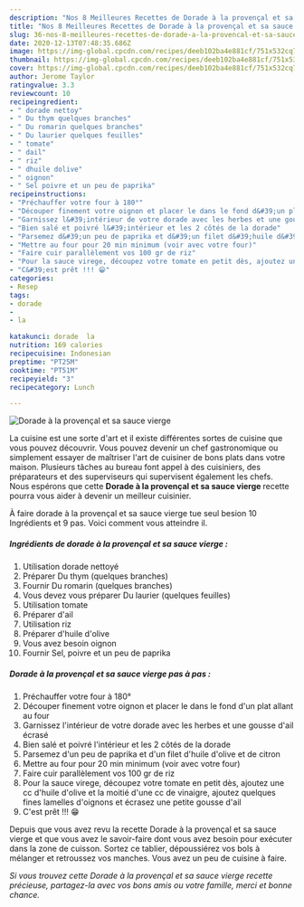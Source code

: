 ```yaml
---
description: "Nos 8 Meilleures Recettes de Dorade à la provençal et sa sauce vierge"
title: "Nos 8 Meilleures Recettes de Dorade à la provençal et sa sauce vierge"
slug: 36-nos-8-meilleures-recettes-de-dorade-a-la-provencal-et-sa-sauce-vierge
date: 2020-12-13T07:48:35.686Z
image: https://img-global.cpcdn.com/recipes/deeb102ba4e881cf/751x532cq70/dorade-a-la-provencal-et-sa-sauce-vierge-photo-principale-de-la-recette.jpg
thumbnail: https://img-global.cpcdn.com/recipes/deeb102ba4e881cf/751x532cq70/dorade-a-la-provencal-et-sa-sauce-vierge-photo-principale-de-la-recette.jpg
cover: https://img-global.cpcdn.com/recipes/deeb102ba4e881cf/751x532cq70/dorade-a-la-provencal-et-sa-sauce-vierge-photo-principale-de-la-recette.jpg
author: Jerome Taylor
ratingvalue: 3.3
reviewcount: 10
recipeingredient:
- " dorade nettoy"
- " Du thym quelques branches"
- " Du romarin quelques branches"
- " Du laurier quelques feuilles"
- " tomate"
- " dail"
- " riz"
- " dhuile dolive"
- " oignon"
- " Sel poivre et un peu de paprika"
recipeinstructions:
- "Préchauffer votre four à 180°"
- "Découper finement votre oignon et placer le dans le fond d&#39;un plat allant au four"
- "Garnissez l&#39;intérieur de votre dorade avec les herbes et une gousse d&#39;ail écrasé"
- "Bien salé et poivré l&#39;intérieur et les 2 côtés de la dorade"
- "Parsemez d&#39;un peu de paprika et d&#39;un filet d&#39;huile d&#39;olive et de citron"
- "Mettre au four pour 20 min minimum (voir avec votre four)"
- "Faire cuir parallèlement vos 100 gr de riz"
- "Pour la sauce virege, découpez votre tomate en petit dès, ajoutez une cc d&#39;huile d&#39;olive et la moitié d&#39;une cc de vinaigre, ajoutez quelques fines lamelles d&#39;oignons et écrasez une petite gousse d&#39;ail"
- "C&#39;est prêt !!! 😁"
categories:
- Resep
tags:
- dorade
- 
- la

katakunci: dorade  la 
nutrition: 169 calories
recipecuisine: Indonesian
preptime: "PT25M"
cooktime: "PT51M"
recipeyield: "3"
recipecategory: Lunch

---
```



![Dorade à la provençal et sa sauce vierge](https://img-global.cpcdn.com/recipes/deeb102ba4e881cf/751x532cq70/dorade-a-la-provencal-et-sa-sauce-vierge-photo-principale-de-la-recette.jpg)

La cuisine est une sorte d'art et il existe différentes sortes de cuisine que vous pouvez découvrir. Vous pouvez devenir un chef gastronomique ou simplement essayer de maîtriser l'art de cuisiner de bons plats dans votre maison. Plusieurs tâches au bureau font appel à des cuisiniers, des préparateurs et des superviseurs qui supervisent également les chefs. Nous espérons que cette <strong> Dorade à la provençal et sa sauce vierge </strong> recette pourra vous aider à devenir un meilleur cuisinier.

<!--inarticleads1-->

À faire dorade à la provençal et sa sauce vierge tue seul besion 10 Ingrédients et 9 pas. Voici comment vous atteindre il.

##### Ingrédients de dorade à la provençal et sa sauce vierge :

1. Utilisation  dorade nettoyé
1. Préparer  Du thym (quelques branches)
1. Fournir  Du romarin (quelques branches)
1. Vous devez vous préparer  Du laurier (quelques feuilles)
1. Utilisation  tomate
1. Préparer  d&#39;ail
1. Utilisation  riz
1. Préparer  d&#39;huile d&#39;olive
1. Vous avez besoin  oignon
1. Fournir  Sel, poivre et un peu de paprika




<!--inarticleads2-->

##### Dorade à la provençal et sa sauce vierge pas à pas :

1. Préchauffer votre four à 180°
1. Découper finement votre oignon et placer le dans le fond d&#39;un plat allant au four
1. Garnissez l&#39;intérieur de votre dorade avec les herbes et une gousse d&#39;ail écrasé
1. Bien salé et poivré l&#39;intérieur et les 2 côtés de la dorade
1. Parsemez d&#39;un peu de paprika et d&#39;un filet d&#39;huile d&#39;olive et de citron
1. Mettre au four pour 20 min minimum (voir avec votre four)
1. Faire cuir parallèlement vos 100 gr de riz
1. Pour la sauce virege, découpez votre tomate en petit dès, ajoutez une cc d&#39;huile d&#39;olive et la moitié d&#39;une cc de vinaigre, ajoutez quelques fines lamelles d&#39;oignons et écrasez une petite gousse d&#39;ail
1. C&#39;est prêt !!! 😁




<!--inarticleads1-->

<p>
Depuis que vous avez revu la recette Dorade à la provençal et sa sauce vierge et que vous avez le savoir-faire dont vous avez besoin pour exécuter dans la zone de cuisson. Sortez ce tablier, dépoussiérez vos bols à mélanger et retroussez vos manches. Vous avez un peu de cuisine à faire.
</p>

<p>
<i>Si vous trouvez cette Dorade à la provençal et sa sauce vierge recette précieuse, partagez-la avec vos bons amis ou votre famille, merci et bonne chance.</i>
</p>
